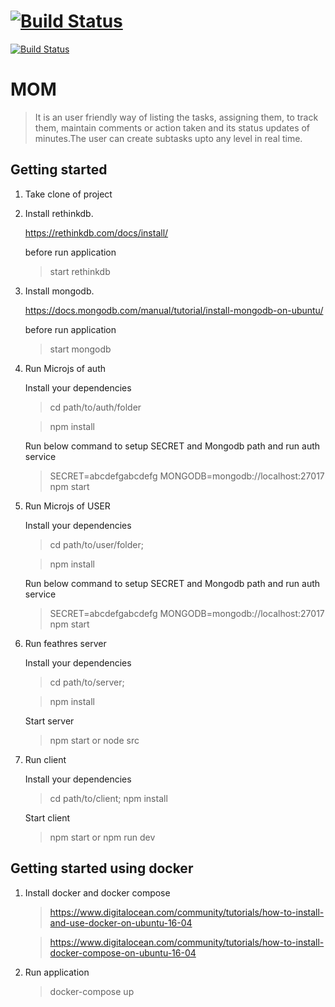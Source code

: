
# [![Build Status](https://travis-ci.org/nhsuk/ci-deployment.svg?branch=master)](https://travis-ci.org/nhsuk/ci-deployment)


[![Build Status](https://travis-ci.org/80017/mom-ci-cd-test.svg?branch=master)](https://travis-ci.org/80017/mom-ci-cd-test)



# MOM


>  It is an user friendly way of listing the tasks, assigning them, to track them, maintain comments or action taken and its status updates of minutes.The user can create subtasks upto any level in real time.


## Getting started

1. Take clone of project

2. Install rethinkdb.

    https://rethinkdb.com/docs/install/

    before run application

    > start rethinkdb

3. Install mongodb.

    https://docs.mongodb.com/manual/tutorial/install-mongodb-on-ubuntu/

    before run application

    > start mongodb

4. Run Microjs of auth

    Install your dependencies

    > cd path/to/auth/folder

    > npm install

    Run below command to setup SECRET and Mongodb path and run auth service

    > SECRET=abcdefgabcdefg MONGODB=mongodb://localhost:27017 npm start

5. Run Microjs of USER

    Install your dependencies

    > cd path/to/user/folder;

    > npm install

    Run below command to setup SECRET and Mongodb path and run auth service

    > SECRET=abcdefgabcdefg MONGODB=mongodb://localhost:27017 npm start

6. Run feathres server

    Install your dependencies

    > cd path/to/server;

    > npm install

    Start server

    > npm start or node src

7. Run client

    Install your dependencies

    > cd path/to/client; npm install

    Start client

    > npm start or npm run dev

## Getting started using docker

1. Install docker and docker compose

    >  https://www.digitalocean.com/community/tutorials/how-to-install-and-use-docker-on-ubuntu-16-04

    >  https://www.digitalocean.com/community/tutorials/how-to-install-docker-compose-on-ubuntu-16-04

2. Run application

    > docker-compose up
